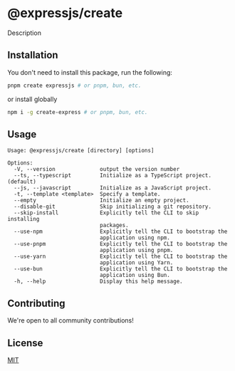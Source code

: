 # @expressjs/create

Description

##  Installation

You don't need to install this package, run the following:

```sh
pnpm create expressjs # or pnpm, bun, etc.
```

or install globally 

```sh
npm i -g create-express # or pnpm, bun, etc.
```

## Usage

<!-- GENERATED START -->

```
Usage: @expressjs/create [directory] [options]

Options:
  -V, --version              output the version number
  --ts, --typescript         Initialize as a TypeScript project. (default)
  --js, --javascript         Initialize as a JavaScript project.
  -t, --template <template>  Specify a template.
  --empty                    Initialize an empty project.
  --disable-git              Skip initializing a git repository.
  --skip-install             Explicitly tell the CLI to skip installing
                             packages.
  --use-npm                  Explicitly tell the CLI to bootstrap the
                             application using npm.
  --use-pnpm                 Explicitly tell the CLI to bootstrap the
                             application using pnpm.
  --use-yarn                 Explicitly tell the CLI to bootstrap the
                             application using Yarn.
  --use-bun                  Explicitly tell the CLI to bootstrap the
                             application using Bun.
  -h, --help                 Display this help message.
```

<!-- GENERATED END -->

## Contributing

We're open to all community contributions!

## License

[MIT](https://github.com/bjohansebas/create-express/blob/main/LICENSE)